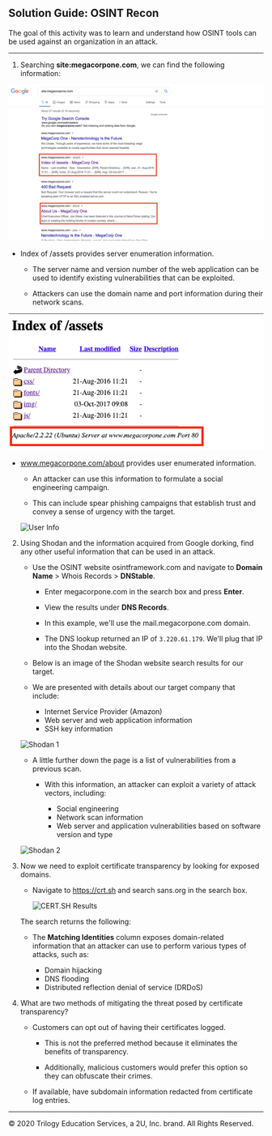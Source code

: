 ## Solution Guide: OSINT Recon

 The goal of this activity was to learn and understand how OSINT tools can be used against an organization in an attack.


---

1. Searching **site:megacorpone.com**, we can find the following information:

 ![index](../../Images/index.png)

  - Index of /assets provides server enumeration information.

    - The server name and version number of the web application can be used to identify existing vulnerabilities that can be exploited.

     - Attackers can use the domain name and port information during their network scans.

   ![Server Info](../../Images/GHACK_SERVER_INFO.png)

- www.megacorpone.com/about provides user enumerated information.

   - An attacker can use this information to formulate a social engineering campaign.

   - This can include spear phishing campaigns that establish trust and convey a sense of urgency with the target.

    ![User Info](Images/GHACK_USER_INFO.png)


2. Using Shodan and the information acquired from Google dorking, find any other useful information that can be used in an attack.
  
   - Use the OSINT website osintframework.com and navigate to **Domain Name** > Whois Records > **DNStable**.

     - Enter megacorpone.com in the search box and press **Enter**.

     - View the results under **DNS Records**.

     - In this example, we'll use the mail.megacorpone.com domain.

     - The DNS lookup returned an IP of `3.220.61.179`. We'll plug that IP into the Shodan website.

    - Below is an image of the Shodan website search results for our target.
    
    - We are presented with details about our target company that include:
    
      - Internet Service Provider (Amazon)
      - Web server and web application information
      - SSH key information
   
     ![Shodan 1](Images/SHODAN_IO.png)


    - A little further down the page is a list of vulnerabilities from a previous scan.
    
      - With this information, an attacker can exploit a variety of attack vectors, including:
    
        - Social engineering
        - Network scan information
        - Web server and application vulnerabilities based on software version and type 

   ![Shodan 2](Images/SHODAN_IO_2.png)


3. Now we need to exploit certificate transparency by looking for exposed domains.

    - Navigate to https://crt.sh and search sans.org in the search box. 
      
      ![CERT.SH Results](Images/CERT_SH_2.png)

     The search returns the following: 
  
    - The **Matching Identities** column exposes domain-related information that an attacker can use to perform various types of attacks, such as:
    
      - Domain hijacking
      - DNS flooding
      - Distributed reflection denial of service (DRDoS)
  
4. What are two methods of mitigating the threat posed by certificate transparency?
  
    - Customers can opt out of having their certificates logged.
    
      - This is not the preferred method because it eliminates the benefits of transparency.

      - Additionally, malicious customers would prefer this option so they can obfuscate their crimes.
    
    - If available, have subdomain information redacted from certificate log entries.


---
© 2020 Trilogy Education Services, a 2U, Inc. brand. All Rights Reserved.
